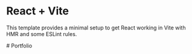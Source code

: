 # React + Vite

This template provides a minimal setup to get React working in Vite with HMR and some ESLint rules.

#   P o r t f o l i o 
 
 
